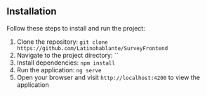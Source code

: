 ## Installation

Follow these steps to install and run the project:

1. Clone the repository: `git clone https://github.com/Latinohablante/SurveyFrontend`
2. Navigate to the project directory: ``
3. Install dependencies: `npm install`
4. Run the application: `ng serve`
5. Open your browser and visit `http://localhost:4200` to view the application
